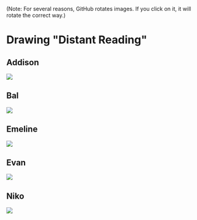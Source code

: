

(Note: For several reasons, GitHub rotates images.  If you click on it, it will rotate the correct way.)

# Drawing "Distant Reading"

## Addison

![](http://laurentilton.com/files/addison.png "")

  
## Bal

![](http://laurentilton.com/files/bal.png "")

## Emeline

![](http://laurentilton.com/files/emeline.png "")

## Evan

![](http://laurentilton.com/files/evan.png "")
 
## Niko

![](http://laurentilton.com/files/niko.png "")
